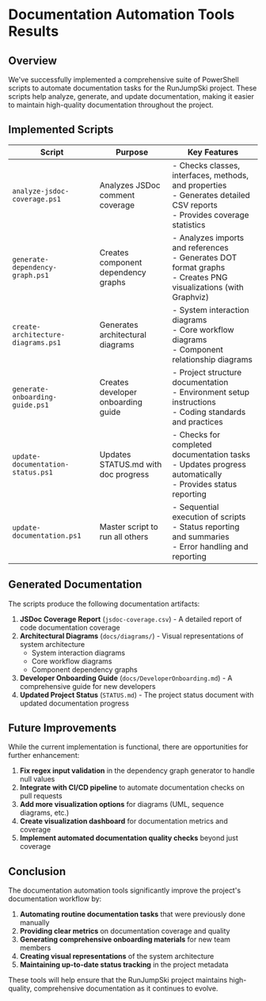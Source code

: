 # Documentation Automation Tools Results

## Overview

We've successfully implemented a comprehensive suite of PowerShell scripts to automate documentation tasks for the RunJumpSki project. These scripts help analyze, generate, and update documentation, making it easier to maintain high-quality documentation throughout the project.

## Implemented Scripts

| Script | Purpose | Key Features |
|--------|---------|--------------|
| `analyze-jsdoc-coverage.ps1` | Analyzes JSDoc comment coverage | - Checks classes, interfaces, methods, and properties<br>- Generates detailed CSV reports<br>- Provides coverage statistics |
| `generate-dependency-graph.ps1` | Creates component dependency graphs | - Analyzes imports and references<br>- Generates DOT format graphs<br>- Creates PNG visualizations (with Graphviz) |
| `create-architecture-diagrams.ps1` | Generates architectural diagrams | - System interaction diagrams<br>- Core workflow diagrams<br>- Component relationship diagrams |
| `generate-onboarding-guide.ps1` | Creates developer onboarding guide | - Project structure documentation<br>- Environment setup instructions<br>- Coding standards and practices |
| `update-documentation-status.ps1` | Updates STATUS.md with doc progress | - Checks for completed documentation tasks<br>- Updates progress automatically<br>- Provides status reporting |
| `update-documentation.ps1` | Master script to run all others | - Sequential execution of scripts<br>- Status reporting and summaries<br>- Error handling and reporting |

## Generated Documentation

The scripts produce the following documentation artifacts:

1. **JSDoc Coverage Report** (`jsdoc-coverage.csv`) - A detailed report of code documentation coverage
2. **Architectural Diagrams** (`docs/diagrams/`) - Visual representations of system architecture
   - System interaction diagrams
   - Core workflow diagrams
   - Component dependency graphs
3. **Developer Onboarding Guide** (`docs/DeveloperOnboarding.md`) - A comprehensive guide for new developers
4. **Updated Project Status** (`STATUS.md`) - The project status document with updated documentation progress

## Future Improvements

While the current implementation is functional, there are opportunities for further enhancement:

1. **Fix regex input validation** in the dependency graph generator to handle null values
2. **Integrate with CI/CD pipeline** to automate documentation checks on pull requests
3. **Add more visualization options** for diagrams (UML, sequence diagrams, etc.)
4. **Create visualization dashboard** for documentation metrics and coverage
5. **Implement automated documentation quality checks** beyond just coverage

## Conclusion

The documentation automation tools significantly improve the project's documentation workflow by:

1. **Automating routine documentation tasks** that were previously done manually
2. **Providing clear metrics** on documentation coverage and quality
3. **Generating comprehensive onboarding materials** for new team members
4. **Creating visual representations** of the system architecture
5. **Maintaining up-to-date status tracking** in the project metadata

These tools will help ensure that the RunJumpSki project maintains high-quality, comprehensive documentation as it continues to evolve. 